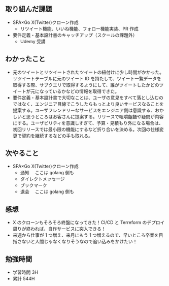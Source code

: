 ## 取り組んだ課題

- SPA×Go X(Twitter)クローン作成
  - リツイート機能、いいね機能、フォロー機能実装、PR 作成
- 要件定義・基本設計書のキャッチアップ（スクールの課題外）
  - Udemy 受講

## わかったこと

- 元のツイートとリツイートされたツイートの紐付けに少し時間がかかった。リツイートテーブルに元のツイート ID を持たして、ツイート一覧データを取得する際、サブクエリで取得するようにして、誰がツイートしたかどのツイートが元になっているかなどの情報を取得できた。
- 要件定義・基本設計書で大切なことは、ユーザの意見をすべて落とし込むのではなく、エンジニア目線でこうしたらもっとより良いサービスなることを提案する。ユーザフレンドリーなサービスをエンジニア側は意識する、おかしいと思うところはお客さんに提案する。リリースで咀嚼齟齬や疑問が内容にする。ユーザビリティを意識しすぎて、予算・見積もり外になる場合は、初回リリースでは最小限の機能にするなど折り合いを決める。次回の仕様変更で契約を継続するなどの手も取れる。

## 次やること

- SPA×Go X(Twitter)クローン作成
  - 通知　 ここは golang 側も
  - ダイレクトメッセージ
  - ブックマーク
  - 退会　 ここは golang 側も

## 感想

- X のクローンもそろそろ終盤になってきた！CI/CD と Terreform のデプロイ周りが終われば、自作サービスに突入できる！
- 来週から仕事が 1 つ増え、来月にもう 1 つ増えるので、早いところ卒業を目指さないと人間じゃなくなりそうなので追い込みをかけたい！

## 勉強時間

- 学習時間 3H
- 累計 544H
